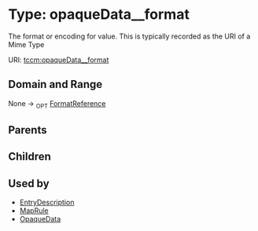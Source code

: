 
# Type: opaqueData__format


The format or encoding for value. This is typically recorded as the URI of a Mime Type

URI: [tccm:opaqueData__format](https://hotecosystem.org/tccm/opaqueData__format)


## Domain and Range

None ->  <sub>OPT</sub> [FormatReference](FormatReference.md)

## Parents


## Children


## Used by

 * [EntryDescription](EntryDescription.md)
 * [MapRule](MapRule.md)
 * [OpaqueData](OpaqueData.md)
